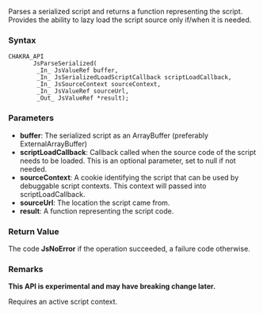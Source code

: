 Parses a serialized script and returns a function representing the script.
Provides the ability to lazy load the script source only if/when it is needed.

### Syntax 
```
CHAKRA_API
       JsParseSerialized(
        _In_ JsValueRef buffer,
        _In_ JsSerializedLoadScriptCallback scriptLoadCallback,
        _In_ JsSourceContext sourceContext,
        _In_ JsValueRef sourceUrl,
        _Out_ JsValueRef *result);
```
### Parameters 
* __buffer__: The serialized script as an ArrayBuffer (preferably ExternalArrayBuffer)
* __scriptLoadCallback__: Callback called when the source code of the script needs to be loaded. This is an optional parameter, set to null if not needed.
* __sourceContext__: A cookie identifying the script that can be used by debuggable script contexts. This context will passed into scriptLoadCallback.
* __sourceUrl__: The location the script came from.
* __result__: A function representing the script code.

### Return Value
The code **JsNoError** if the operation succeeded, a failure code otherwise.

### Remarks
**This API is experimental and may have breaking change later.**

Requires an active script context.